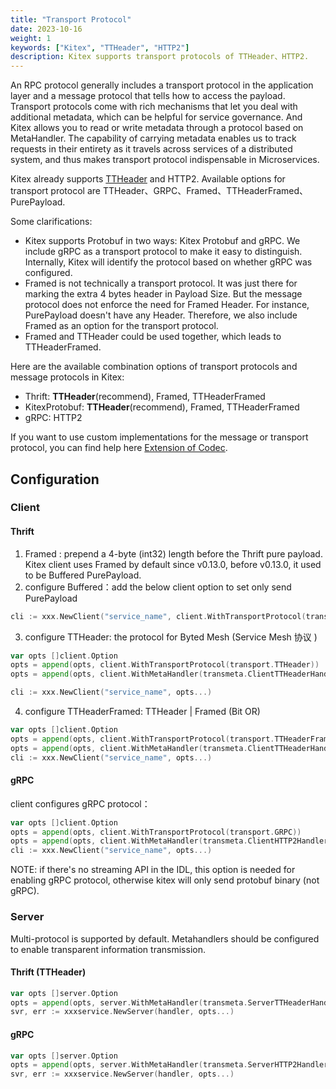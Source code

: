 ```yaml
---
title: "Transport Protocol"
date: 2023-10-16
weight: 1
keywords: ["Kitex", "TTHeader", "HTTP2"]
description: Kitex supports transport protocols of TTHeader、HTTP2.
---
```


An RPC protocol generally includes a transport protocol in the application layer and a message protocol that tells how to access the payload.
Transport protocols come with rich mechanisms that let you deal with additional metadata, which can be helpful for service governance.
And Kitex allows you to read or write metadata through a protocol based on MetaHandler. The capability of carrying metadata enables us to track requests in their entirety
as it travels across services of a distributed system, and thus makes transport protocol indispensable in Microservices.

Kitex already supports [TTHeader](/docs/kitex/reference/transport_protocol_ttheader/) and HTTP2. Available options for transport protocol are TTHeader、GRPC、Framed、TTHeaderFramed、PurePayload.

Some clarifications:

- Kitex supports Protobuf in two ways: Kitex Protobuf and gRPC. We include gRPC as a transport protocol to make it easy to distinguish. Internally, Kitex will identify the protocol based on whether gRPC was configured.
- Framed is not technically a transport protocol. It was just there for marking the extra 4 bytes header in Payload Size. But the message protocol does not enforce the need for Framed Header.
  For instance, PurePayload doesn't have any Header. Therefore, we also include Framed as an option for the transport protocol.
- Framed and TTHeader could be used together, which leads to TTHeaderFramed.

Here are the available combination options of transport protocols and message protocols in Kitex:

- Thrift: **TTHeader**(recommend), Framed, TTHeaderFramed
- KitexProtobuf: **TTHeader**(recommend), Framed, TTHeaderFramed
- gRPC: HTTP2

If you want to use custom implementations for the message or transport protocol, you can find help here [Extension of Codec](/docs/kitex/tutorials/framework-exten/codec/).

## Configuration

### Client

#### Thrift

1. Framed : prepend a 4-byte (int32) length before the Thrift pure payload. Kitex client uses Framed by default since v0.13.0, before v0.13.0, it used to be Buffered PurePayload.
2. configure Buffered：add the below client option to set only send PurePayload

```go
cli := xxx.NewClient("service_name", client.WithTransportProtocol(transport.PurePayload))
```

3. configure TTHeader: the protocol for Byted Mesh (Service Mesh 协议 )

```go
var opts []client.Option
opts = append(opts, client.WithTransportProtocol(transport.TTHeader))
opts = append(opts, client.WithMetaHandler(transmeta.ClientTTHeaderHandler))

cli := xxx.NewClient("service_name", opts...)
```

4. configure TTHeaderFramed: TTHeader | Framed (Bit OR)

```go
var opts []client.Option
opts = append(opts, client.WithTransportProtocol(transport.TTHeaderFramed))
opts = append(opts, client.WithMetaHandler(transmeta.ClientTTHeaderHandler))
cli := xxx.NewClient("service_name", opts...)
```

#### gRPC

client configures gRPC protocol：

```go
var opts []client.Option
opts = append(opts, client.WithTransportProtocol(transport.GRPC))
opts = append(opts, client.WithMetaHandler(transmeta.ClientHTTP2Handler))
cli := xxx.NewClient("service_name", opts...)
```

NOTE: if there's no streaming API in the IDL, this option is needed for enabling gRPC protocol, otherwise kitex will only send protobuf binary (not gRPC).

### Server

Multi-protocol is supported by default. Metahandlers should be configured to enable transparent information transmission.

#### Thrift (TTHeader)

```go
var opts []server.Option
opts = append(opts, server.WithMetaHandler(transmeta.ServerTTHeaderHandler))
svr, err := xxxservice.NewServer(handler, opts...)
```

#### gRPC

```go
var opts []server.Option
opts = append(opts, server.WithMetaHandler(transmeta.ServerHTTP2Handler))
svr, err := xxxservice.NewServer(handler, opts...)
```
